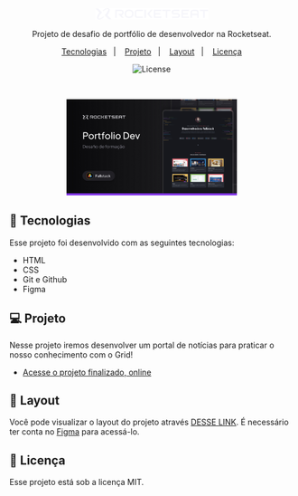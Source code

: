 <p align="center">
  <img alt="Logo - Rocketseat" src=".github/logo.png" width="200px" />
</p>

<p align="center">
Projeto de desafio de portfólio de desenvolvedor na Rocketseat.
</p>

<p align="center">
  <a href="#-tecnologias">Tecnologias</a>&nbsp;&nbsp;&nbsp;|&nbsp;&nbsp;&nbsp;
  <a href="#-projeto">Projeto</a>&nbsp;&nbsp;&nbsp;|&nbsp;&nbsp;&nbsp;
  <a href="#-layout">Layout</a>&nbsp;&nbsp;&nbsp;|&nbsp;&nbsp;&nbsp;
  <a href="#memo-licença">Licença</a>
</p>

<p align="center">
  <img alt="License" src="https://img.shields.io/static/v1?label=license&message=MIT&color=0F172A&labelColor=1D4ED8">
</p>

<br>

<p align="center">
  <img alt="Preview do projeto desenvolvido." src=".github/preview.jpg" width="60%">
</p>


## 🚀 Tecnologias

Esse projeto foi desenvolvido com as seguintes tecnologias:

- HTML
- CSS
- Git e Github
- Figma

## 💻 Projeto

Nesse projeto iremos desenvolver um portal de notícias para praticar o nosso conhecimento com o Grid!

- [Acesse o projeto finalizado, online](https://fernando-parise.github.io/portfolio-dev/)

## 🔖 Layout

Você pode visualizar o layout do projeto através [DESSE LINK](https://www.figma.com/design/ZTP9pbgMfBwbEkNNIDttc9/Portfolio-Dev--Community-?node-id=0-1&t=hvHytUXSAUl6TNCA-1). É necessário ter conta no [Figma](https://figma.com) para acessá-lo.

## :memo: Licença

Esse projeto está sob a licença MIT.